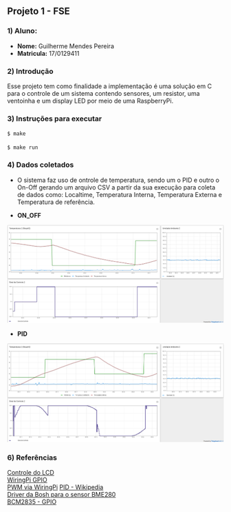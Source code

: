 ## Projeto 1 - FSE

### 1) Aluno:

- **Nome:** Guilherme Mendes Pereira
- **Matricula:** 17/0129411

### 2) Introdução

Esse projeto tem como finalidade a implementação é uma solução em C para o controle de um sistema contendo sensores, um resistor, uma ventoinha e um display LED por meio de uma RaspberryPi.

### 3) Instruções para executar

```
$ make

$ make run
```

### 4) Dados coletados

- O sistema faz uso de ontrole de temperatura, sendo um o PID e outro o On-Off gerando um arquivo CSV a partir da sua execução para coleta de dados como: Localtime, Temperatura Interna, Temperatura Externa e Temperatura de referência.

- **ON_OFF**

![on_off](assets/ON_OFF.png)

- **PID**

![on_off](assets/pid.png)

### 6) Referências

[Controle do LCD](http://www.bristolwatch.com/rpi/i2clcd.htm)  
[WiringPi GPIO](http://wiringpi.com)  
[PWM via WiringPi](https://www.electronicwings.com/raspberry-pi/raspberry-pi-pwm-generation-using-python-and-c)
[PID - Wikipedia](https://pt.wikipedia.org/wiki/Controlador_proporcional_integral_derivativo)  
[Driver da Bosh para o sensor BME280](https://github.com/BoschSensortec/BME280_driver)  
[BCM2835 - GPIO](http://www.airspayce.com/mikem/bcm2835/)  